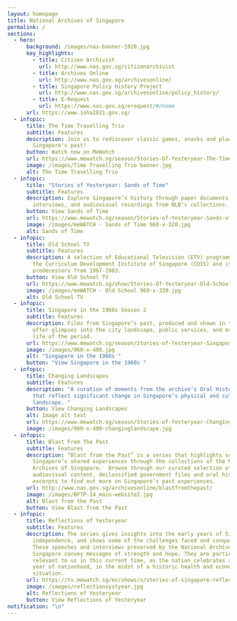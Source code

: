 ```yaml
---
layout: homepage
title: National Archives of Singapore
permalink: /
sections:
  - hero:
      background: /images/nas-banner-1920.jpg
      key_highlights:
        - title: Citizen Archivist
          url: http://www.nas.gov.sg/citizenarchivist
        - title: Archives Online
          url: http://www.nas.gov.sg/archivesonline/
        - title: Singapore Policy History Project
          url: http://www.nas.gov.sg/archivesonline/policy_history/
        - title: E-Request
          url: https://www.nas.gov.sg/erequest/#/home
      url: https://www.ioha2021.gov.sg/
  - infopic:
      title: The Time Travelling Trio
      subtitle: Features
      description: Join us to rediscover classic games, snacks and places from
        Singapore's past!
      button: Watch now on MeWatch
      url: https://www.mewatch.sg/season/Stories-Of-Yesteryear-The-Time-Travelling-Trio-340648
      image: /images/Time Travelling Trio banner.jpg
      alt: The Time Travelling Trio
  - infopic:
      title: "Stories of Yesteryear: Sands of Time"
      subtitle: Features
      description: Explore Singapore’s history through paper documents, oral history
        interviews, and audiovisual recordings from NLB's collections.
      button: View Sands of Time
      url: https://www.mewatch.sg/season/Stories-of-Yesteryear-Sands-of-Time-S1-325072
      image: /images/meWATCH - Sands of Time 960-x-320.jpg
      alt: Sands of Time
  - infopic:
      title: Old School TV
      subtitle: Features
      description: A selection of Educational Television (ETV) programmes produced by
        the Curriculum Development Institute of Singapore (CDIS) and its
        predecessors from 1967-1983.
      button: View Old School TV
      url: https://www.mewatch.sg/show/Stories-Of-Yesteryear-Old-School-TV-285004
      image: /images/meWATCH - Old School 960-x-320.jpg
      alt: Old School TV
  - infopic:
      title: Singapore in the 1960s Season 2
      subtitle: Features
      description: Films from Singapore’s past, produced and shown in the 1960s, that
        offer glimpses into the city landscape, public services, and everyday
        life of the period.
      url: https://www.mewatch.sg/season/Stories-of-Yesteryear-Singapore-in-the-1960s-S2-247128
      image: /images/960-x-400.jpg
      alt: "Singapore in the 1960s "
      button: "View Singapore in the 1960s "
  - infopic:
      title: Changing Landscapes
      subtitle: Features
      description: "A curation of moments from the archive’s Oral History collection
        that reflect significant change in Singapore’s physical and cultural
        landscape. "
      button: View Changing Landscapes
      alt: Image alt text
      url: https://www.mewatch.sg/season/Stories-of-Yesteryear-Changing-Landscapes-250817
      image: /images/960-x-400-changinglandscape.jpg
  - infopic:
      title: Blast From The Past
      subtitle: Features
      description: “Blast from the Past” is a series that highlights some of
        Singapore’s shared experiences through the collections of the National
        Archives of Singapore.  Browse through our curated selection of photos,
        audiovisual content, declassified government files and oral history
        excerpts to find out more on Singapore’s past experiences.
      url: http://www.nas.gov.sg/archivesonline/blastfromthepast/
      image: /images/BFTP-14_main-website2.jpg
      alt: Blast from the Past
      button: View Blast from the Past
  - infopic:
      title: Reflections of Yesteryear
      subtitle: Features
      description: The series gives insights into the early years of Singapore’s
        independence, and shows some of the challenges faced and conquered.
        These speeches and interviews preserved by the National Archives of
        Singapore convey messages of strength and hope. They are particularly
        relevant to us in this current time, as the nation celebrates another
        year of nationhood, in the midst of a historic health and economic
        situation.
      url: https://tv.mewatch.sg/en/shows/s/stories-of-singapore-reflections-of-yesteryear/episodes
      image: /images/reflectionsystyear.jpg
      alt: Reflections of Yesteryear
      button: View Reflections of Yesteryear
notification: "\n"
---
```

